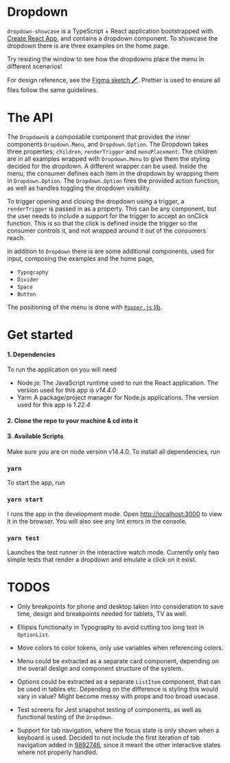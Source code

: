 # Dropdown

`dropdown-showcase` is a TypeScript + React application bootstrapped with [Create React App](https://github.com/facebook/create-react-app), and contains a dropdown component. To showcase the dropdown there is are three examples on the home page. 

Try resizing the window to see how the dropdowns place the menu in different scenarios!

For design reference, see the [Figma sketch 🖍](https://www.figma.com/file/g83tMuzotKP5enbBxnmEJr/Dropdown-%F0%9F%8D%B1?node-id=0%3A1).
Prettier is used to ensure all files follow the same guidelines.

# The API
The `Dropdown`is a composable component that provides the inner components `Dropdown.Menu`, and `Dropdown.Option`. The Dropdown takes three properties; `children`, `renderTrigger` and `menuPlacement`. The children are in all examples wrapped with `Dropdown.Menu` to give them the styling decided for the dropdown. A different wrapper can be used. Inside the menu, the consumer defines each item in the dropdown by wrapping them in `Dropdown.Option`. The `Dropdown.Option` fires the provided action function, as well as handles toggling the dropdown visibility.

To trigger opening and closing the dropdown using a trigger, a `renderTrigger` is passed in as a property. This can be any component, but the user needs to include a support for the trigger to accept an onClick function. This is so that the click is defined inside the trigger so the consumer controls it, and not wrapped around it out of the consumers reach. 

In addition to `Dropdown` there is are some additional components, used for input, composing the examples and the home page,

- `Typography`
- `Divider`
- `Space`
- `Button`

The positioning of the menu is done with [`Popper.js` lib](https://popper.js.org/).

# Get started
#### 1. Dependencies

To run the application on you will need

- Node.js: The JavaScript runtime used to run the React application. The version used for this app is *v14.4.0*
- Yarn: A package/project manager for Node.js applications. The version used for this app is *1.22.4*

#### 2. Clone the repo to your machine & cd into it

#### 3. Available Scripts

Make sure you are on node version v14.4.0. To install all dependencies, run

### `yarn`

To start the app, run

### `yarn start`

I runs the app in the development mode. Open [http://localhost:3000](http://localhost:3000) to view it in the browser. You will also see any lint errors in the console.

### `yarn test`

Launches the test runner in the interactive watch mode. Currently only two simple tests that render a dropdown and emulate a click on it exist.

# TODOS
- Only breakpoints for phone and desktop taken into consideration to save time, design and breakpoints needed for tablets, TV as well.

- Ellipsis functionaity in Typography to avoid cutting too long text in `OptionList`.

- Move colors to color tokens, only use variables when referencing colors.

- Menu could be extracted as a separate card component, depending on the overall design and component structure of the system.

- Options could be extracted as a separate `ListItem` component, that can be used in tables etc. Depending on the difference is styling this would vary in value? Might become messy with props and too broad usecase.

- Test screens for Jest snapshot testing of components, as well as functional testing of the `Dropdown`.

- Support for tab navigation, where the focus state is only shown when a keyboard is used. Decided to not include the first iteration of tab navigation added in [9892746](https://github.com/hebbeh/dropdown-showcase/commit/98927461e8aca8a2f1b7fb6b270e14381bd1fd62), since it meant the other interactive states where not properly handled.
